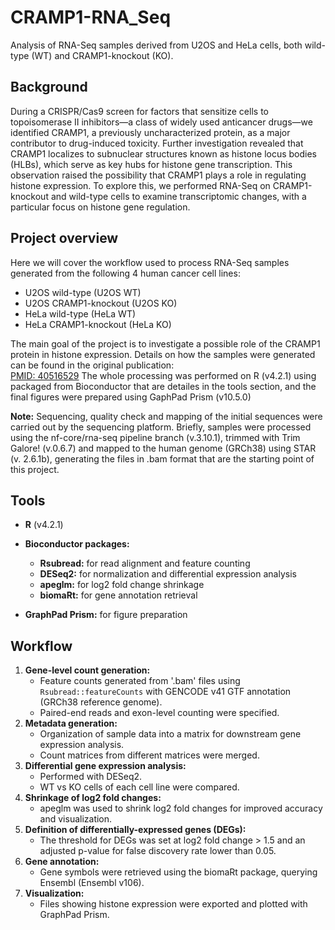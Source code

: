 # CRAMP1-RNA_Seq

Analysis of RNA-Seq samples derived from U2OS and HeLa cells, both wild-type (WT) and CRAMP1-knockout (KO).

## Background

During a CRISPR/Cas9 screen for factors that sensitize cells to topoisomerase II inhibitors—a class of widely used anticancer drugs—we identified CRAMP1, a previously uncharacterized protein, as a major contributor to drug-induced toxicity.
Further investigation revealed that CRAMP1 localizes to subnuclear structures known as histone locus bodies (HLBs), which serve as key hubs for histone gene transcription. This observation raised the possibility that CRAMP1 plays a role in regulating histone expression. To explore this, we performed RNA-Seq on CRAMP1-knockout and wild-type cells to examine transcriptomic changes, with a particular focus on histone gene regulation.

## Project overview

Here we will cover the workflow used to process RNA-Seq samples generated from the following 4 human cancer cell lines:

- U2OS wild-type (U2OS WT)
- U2OS CRAMP1-knockout (U2OS KO)
- HeLa wild-type (HeLa WT)
- HeLa CRAMP1-knockout (HeLa KO)

The main goal of the project is to investigate a possible role of the CRAMP1 protein in histone expression.
Details on how the samples were generated can be found in the original publication:  
[PMID: 40516529](https://pubmed.ncbi.nlm.nih.gov/40516529/)
The whole processing was performed on R (v4.2.1) using packaged from Bioconductor that are detailes in the tools section, and the final figures were prepared using GaphPad Prism (v10.5.0)

**Note:** Sequencing, quality check and mapping of the initial sequences were carried out by the sequencing platform. Briefly, samples were processed using the nf-core/rna-seq pipeline branch (v.3.10.1), trimmed with Trim Galore! (v.0.6.7) and mapped to the human genome (GRCh38) using STAR (v. 2.6.1b), generating the files in .bam format that are the starting point of this project.

## Tools
- **R** (v4.2.1)

- **Bioconductor packages:**
  
  - **Rsubread:** for read alignment and feature counting  
  - **DESeq2:** for normalization and differential expression analysis  
  - **apeglm:** for log2 fold change shrinkage  
  - **biomaRt:** for gene annotation retrieval  

- **GraphPad Prism:** for figure preparation

## Workflow

1. **Gene-level count generation:**
   - Feature counts generated from '.bam' files using `Rsubread::featureCounts` with GENCODE v41 GTF annotation (GRCh38 reference genome).
   - Paired-end reads and exon-level counting were specified.
2. **Metadata generation:**
   - Organization of sample data into a matrix for downstream gene expression analysis.
   - Count matrices from different matrices were merged.
3. **Differential gene expression analysis:**
   - Performed with DESeq2.
   - WT vs KO cells of each cell line were compared. 
4. **Shrinkage of log2 fold changes:**
   - apeglm was used to shrink log2 fold changes for improved accuracy and visualization.
5. **Definition of differentially-expressed genes (DEGs):**
    - The threshold for DEGs was set at log2 fold change > 1.5 and an adjusted p-value for false discovery rate lower than 0.05.
6. **Gene annotation:**
    - Gene symbols were retrieved using the biomaRt package, querying Ensembl (Ensembl v106).
7. **Visualization:**
    - Files showing histone expression were exported and plotted with GraphPad Prism.


